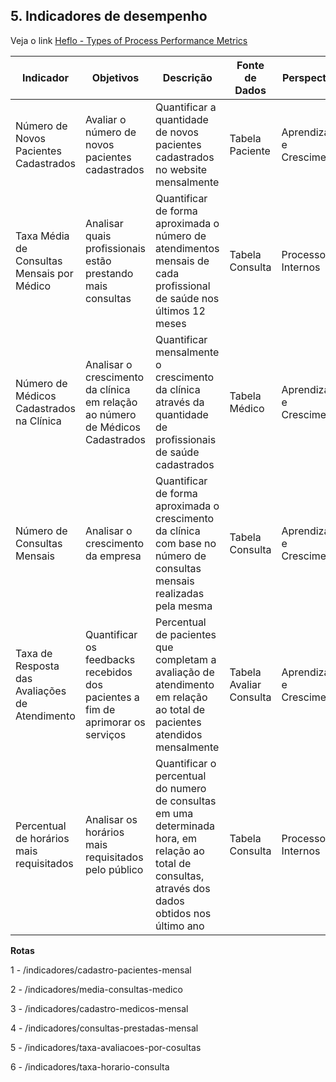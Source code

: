 ## 5. Indicadores de desempenho


Veja o link [Heflo - Types of Process Performance Metrics](https://www.heflo.com/blog/business-management/process-performance-metrics/)

| **Indicador** | **Objetivos** | **Descrição** | **Fonte de Dados** | **Perspectiva** |
| --- | --- | --- | --- | --- |
| Número de Novos Pacientes Cadastrados | Avaliar o número de novos pacientes cadastrados | Quantificar a quantidade de novos pacientes cadastrados no website mensalmente | Tabela Paciente | Aprendizado e Crescimento |
| Taxa Média de Consultas Mensais por Médico | Analisar quais profissionais estão prestando mais consultas | Quantificar de forma aproximada o número de atendimentos mensais de cada profissional de saúde nos últimos 12 meses | Tabela Consulta | Processos Internos |
| Número de Médicos Cadastrados na Clínica | Analisar o crescimento da clínica em relação ao número de Médicos Cadastrados | Quantificar mensalmente o crescimento da clínica através da quantidade de profissionais de saúde cadastrados | Tabela Médico | Aprendizado e Crescimento |
| Número de Consultas Mensais | Analisar o crescimento da empresa | Quantificar de forma aproximada o crescimento da clínica com base no número de consultas mensais realizadas pela mesma | Tabela Consulta | Aprendizado e Crescimento  |
| Taxa de Resposta das Avaliações de Atendimento | Quantificar os feedbacks recebidos dos pacientes a fim de aprimorar os serviços | Percentual de pacientes que completam a avaliação de atendimento em relação ao total de pacientes atendidos mensalmente | Tabela Avaliar Consulta | Aprendizado e Crescimento |
| Percentual de horários mais requisitados | Analisar os horários mais requisitados pelo público | Quantificar o percentual do numero de consultas em uma determinada hora, em relação ao total de consultas, através dos dados obtidos nos último ano  | Tabela Consulta | Processos Internos |

**Rotas**

1 - /indicadores/cadastro-pacientes-mensal

2 - /indicadores/media-consultas-medico

3 - /indicadores/cadastro-medicos-mensal 

4 - /indicadores/consultas-prestadas-mensal

5 - /indicadores/taxa-avaliacoes-por-cosultas

6 - /indicadores/taxa-horario-consulta
